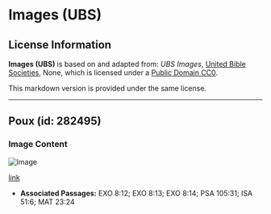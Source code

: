 # Images (UBS)

## License Information

**Images (UBS)** is based on and adapted from: _UBS Images_, [United Bible Societies](https://unitedbiblesocieties.org/), None, which is licensed under a [Public Domain CC0](https://creativecommons.org/public-domain/cc0/).

This markdown version is provided under the same license.



--------------------------------

## Poux (id: 282495)

### Image Content

![Image](https://cdn.aquifer.bible/aquifer-content/resources/Media/WEB-0609_louse.jpg)

[link](https://cdn.aquifer.bible/aquifer-content/resources/Media/WEB-0609_louse.jpg)

* **Associated Passages:** EXO 8:12; EXO 8:13; EXO 8:14; PSA 105:31; ISA 51:6; MAT 23:24

